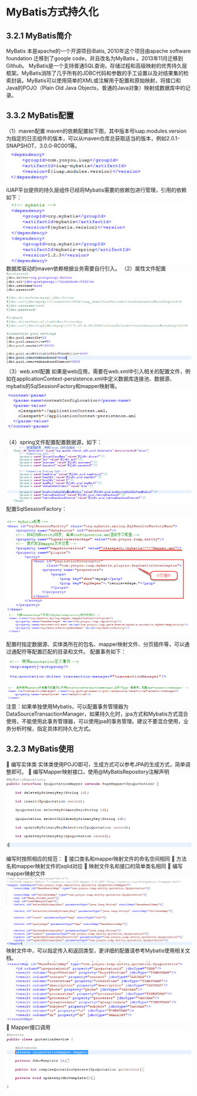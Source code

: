 # MyBatis方式持久化

## 3.2.1 MyBatis简介
MyBatis 本是apache的一个开源项目iBatis, 2010年这个项目由apache software foundation 迁移到了google code，并且改名为MyBatis 。2013年11月迁移到Github。
MyBatis是一个支持普通SQL查询，存储过程和高级映射的优秀持久层框架。MyBatis消除了几乎所有的JDBC代码和参数的手工设置以及对结果集的检索封装。MyBatis可以使用简单的XML或注解用于配置和原始映射，将接口和Java的POJO（Plain Old Java Objects，普通的Java对象）映射成数据库中的记录。

## 3.3.2 MyBatis配置
（1）maven配置
maven的依赖配置如下图，其中版本号iuap.modules.version为指定的日志组件的版本，可以从maven仓库总获取适当的版本，例如2.0.1-SNAPSHOT、3.0.0-RC001等。
![](../image/image52.png) 
iUAP平台提供的持久层组件已经将Mybatis需要的依赖包进行管理，引用的依赖如下：
 ![](../image/image53.png)
	数据库驱动的maven依赖根据业务需要自行引入。
（2）属性文件配置
 ![](../image/image40.png)
（3）web.xml配置
如果是web应用，需要在web.xml中引入相关的配置文件，例如在applicationContext-persistence.xml中定义数据库连接池、数据源、mybatis的SqlSessionFactory和mapper映射等。
 ![](../image/image39.png)
 
（4）spring文件配置配置数据源，如下：
 ![](../image/image83.png)
配置SqlSessionFactory：
 
 ![](../image/image54.png)
 ![](../image/image55.png)
 
配置时指定数据源、实体类所在的包名、mapper映射文件、分页插件等，可以通过通配符等配置匹配的目录和文件。
配置事务如下：
 ![](../image/image75.png)
![](../image/image56.png)
注意：如果单独使用Mybatis，可以配置事务管理器为DataSourceTransactionManager，如果持久化时，jpa方式和Mybatis方式混合使用，不能使用此事务管理器，可以使用jpa的事务管理。建议不要混合使用，业务分析时候，指定具体的持久化方式。

## 3.2.3 MyBatis使用
	编写实体类
	实体类使用POJO即可，生成方式可以参考JPA的生成方式，简单调整即可。
	编写Mapper映射接口，使用@MyBatisRepository注解声明
![](../image/image57.png) 

编写时按照相应的规范：
	接口类名和mapper映射文件的命名空间相同
	方法名和mapper映射文件的sqlid对应
	映射文件名和接口的简单类名相同
	编写mapper映射文件 
 ![](../image/image58.png)
映射文件中，可以指定传入和返回类型，更详细的配置请参考Mybatis使用相关文档。
 ![](../image/image59.png)
	Mapper接口调用
 ![](../image/image60.png)
